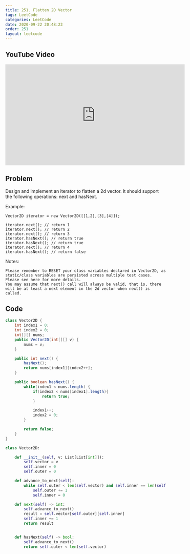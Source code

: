 ```yaml
---
title: 251. Flatten 2D Vector
tags: LeetCode
categories: LeetCode
date: 2020-09-22 20:48:23
order: 251
layout: leetcode
---
```


## YouTube Video

<iframe width="560" height="315" src="https://www.youtube.com/embed/VQ0Wva3TaeI" title="YouTube video player" frameborder="0" allow="accelerometer; autoplay; clipboard-write; encrypted-media; gyroscope; picture-in-picture" allowfullscreen></iframe>

## Problem

Design and implement an iterator to flatten a 2d vector. It should support the following operations: next and hasNext.

Example:

```
Vector2D iterator = new Vector2D([[1,2],[3],[4]]);

iterator.next(); // return 1
iterator.next(); // return 2
iterator.next(); // return 3
iterator.hasNext(); // return true
iterator.hasNext(); // return true
iterator.next(); // return 4
iterator.hasNext(); // return false
```

Notes:

```
Please remember to RESET your class variables declared in Vector2D, as static/class variables are persisted across multiple test cases. Please see here for more details.
You may assume that next() call will always be valid, that is, there will be at least a next element in the 2d vector when next() is called.
```

## Code

```java
class Vector2D {
    int index1 = 0;
    int index2 = 0;
    int[][] nums;
    public Vector2D(int[][] v) {
        nums = v;
    }

    public int next() {
        hasNext();
        return nums[index1][index2++];
    }

    public boolean hasNext() {
        while(index1 < nums.length) {
            if(index2 < nums[index1].length){
                return true;
            }

            index1++;
            index2 = 0;
        }

        return false;
    }
}
```

```python
class Vector2D:

    def __init__(self, v: List[List[int]]):
        self.vector = v
        self.inner = 0
        self.outer = 0

    def advance_to_next(self):
        while self.outer < len(self.vector) and self.inner == len(self.vector[self.outer]):
            self.outer += 1
            self.inner = 0

    def next(self) -> int:
        self.advance_to_next()
        result = self.vector[self.outer][self.inner]
        self.inner += 1
        return result


    def hasNext(self) -> bool:
        self.advance_to_next()
        return self.outer < len(self.vector)
```
